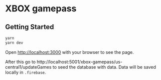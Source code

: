 # XBOX gamepass

## Getting Started

```bash
yarn
yarn dev
```

Open [http://localhost:3000](http://localhost:3000) with your browser to see the page.

After this go to http://localhost:5001/xbox-gamepass/us-central1/updateGames to seed the database with data. Data will be saved locally in `.firebase`.
